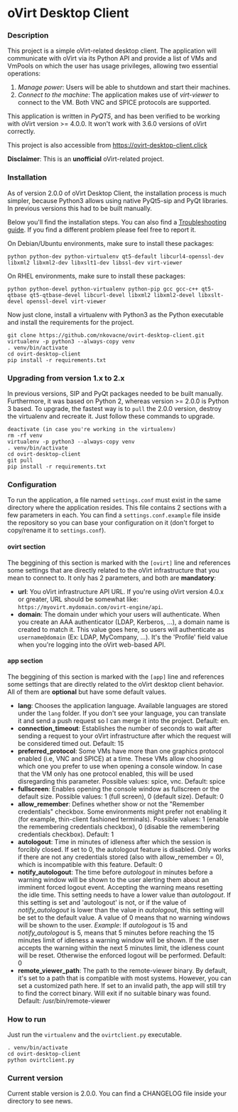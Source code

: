 # oVirt Desktop Client

### Description

This project is a simple oVirt-related desktop client. The application will communicate with oVirt via its Python API and provide a list of VMs and VmPools on which the user has usage privileges, allowing two essential operations:

 1. _Manage power_: Users will be able to shutdown and start their machines.
 2. _Connect to the machine_: The application makes use of _virt-viewer_ to connect to the VM. Both VNC and SPICE protocols are supported.

This application is written in *PyQT5*, and has been verified to be working with oVirt version >= 4.0.0. It won't work with 3.6.0 versions of oVirt correctly.

This project is also accessible from https://ovirt-desktop-client.click

**Disclaimer**: This is an **unofficial** oVirt-related project. 

### Installation

As of version 2.0.0 of oVirt Desktop Client, the installation process is much simpler, because Python3 allows using native PyQt5-sip and PyQt libraries. In previous versions this had to be built manually.

Below you'll find the installation steps. You can also find a [Troubleshooting guide](https://github.com/nkovacne/ovirt-desktop-client/wiki/Install-process). If you find a different problem please feel free to report it.

On Debian/Ubuntu environments, make sure to install these packages: 
```
python python-dev python-virtualenv qt5-default libcurl4-openssl-dev libxml2 libxml2-dev libxslt1-dev libssl-dev virt-viewer
```

On RHEL environments, make sure to install these packages:
```
python python-devel python-virtualenv python-pip gcc gcc-c++ qt5-qtbase qt5-qtbase-devel libcurl-devel libxml2 libxml2-devel libxslt-devel openssl-devel virt-viewer
```

Now just clone, install a virtualenv with Python3 as the Python executable and install the requirements for the project.

```
git clone https://github.com/nkovacne/ovirt-desktop-client.git
virtualenv -p python3 --always-copy venv
. venv/bin/activate
cd ovirt-desktop-client
pip install -r requirements.txt
```

### Upgrading from version 1.x to 2.x

In previous versions, SIP and PyQt packages needed to be built manually. Furthermore, it was based on Python 2, whereas version >= 2.0.0 is Python 3 based. To upgrade, the fastest way is to `pull` the 2.0.0 version, destroy the virtualenv and recreate it. Just follow these commands to upgrade.

```
deactivate (in case you're working in the virtualenv)
rm -rf venv
virtualenv -p python3 --always-copy venv
. venv/bin/activate
cd ovirt-desktop-client
git pull
pip install -r requirements.txt
```

### Configuration

To run the application, a file named `settings.conf` must exist in the same directory where the application resides. This file contains 2 sections with a few parameters in each. You can find a `settings.conf.example` file inside the repository so you can base your configuration on it (don't forget to copy/rename it to `settings.conf`).

#### ovirt section

The beggining of this section is marked with the `[ovirt]` line and references some settings that are directly related to the oVirt infrastructure that you mean to connect to. It only has 2 parameters, and both are **mandatory**:

 * **url**: You oVirt infrastructure API URL. If you're using oVirt version 4.0.x or greater, URL should be somewhat like: `https://myovirt.mydomain.com/ovirt-engine/api`.
 * **domain**: The domain under which your users will authenticate. When you create an AAA authenticator (LDAP, Kerberos, ...), a domain name is created to match it. This value goes here, so users will authenticate as `username@domain` (Ex: LDAP, MyCompany, ...). It's the 'Profile' field value when you're logging into the oVirt web-based API.
 
#### app section

The beggining of this section is marked with the `[app]` line and references some settings that are directly related to the oVirt desktop client behavior. All of them are **optional** but have some default values.

* **lang**: Chooses the application language. Available languages are stored under the `lang` folder. If you don't see your language, you can translate it and send a push request so I can merge it into the project. Default: en.
* **connection_timeout**: Establishes the number of seconds to wait after sending a request to your oVirt infrastructure after which the request will be considered timed out. Default: 15
* **preferred_protocol**: Some VMs have more than one graphics protocol enabled (i.e, VNC and SPICE) at a time. These VMs allow choosing which one you prefer to use when opening a console window. In case that the VM only has one protocol enabled, this will be used disregarding this parameter. Possible values: spice, vnc. Default: spice
* **fullscreen**: Enables opening the console window as fullscreen or the default size. Possible values: 1 (full screen), 0 (default size). Default: 0
* **allow_remember**: Defines whether show or not the "Remember credentials" checkbox. Some environments might prefer not enabling it (for example, thin-client fashioned terminals). Possible values: 1 (enable the remembering credentials checkbox), 0 (disable the remembering credentials checkbox). Default: 1
* **autologout**: Time in minutes of idleness after which the session is forcibly closed. If set to 0, the autologout feature is disabled. Only works if there are not any credentials stored (also with allow_remember = 0), which is incompatible with this feature. Default: 0
* **notify_autologout**: The time before *autologout* in minutes before a warning window will be shown to the user alerting them about an imminent forced logout event. Accepting the warning means resetting the idle time. This setting needs to have a lower value than *autologout*. If this setting is set and 'autologout' is not, or if the value of *notify_autologout* is lower than the value in *autologout*, this setting will be set to the default value. A value of 0 means that no warning windows will be shown to the user. _Example_: If *autologout* is 15 and *notify_autologout* is 5, means that 5 minutes before reaching the 15 minutes limit of idleness a warning window will be shown. If the user accepts the warning within the next 5 minutes limit, the idleness count will be reset. Otherwise the enforced logout will be performed. Default: 0
* **remote_viewer_path**: The path to the remote-viewer binary. By default, it's set to a path that is compatible with most systems. However, you can set a customized path here. If set to an invalid path, the app will still try to find the correct binary. Will exit if no suitable binary was found. Default: /usr/bin/remote-viewer

### How to run

Just run the `virtualenv` and the `ovirtclient.py` executable.

```
. venv/bin/activate
cd ovirt-desktop-client
python ovirtclient.py
```

### Current version

Current stable version is 2.0.0. You can find a CHANGELOG file inside your directory to see news.
